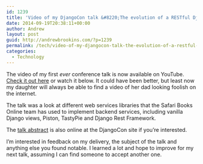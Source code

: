 ```yaml
---
id: 1239
title: 'Video of my DjangoCon talk &#8220;The evolution of a RESTful Django backend&#8221;'
date: 2014-09-19T20:38:11+00:00
author: Andrew
layout: post
guid: http://andrewbrookins.com/?p=1239
permalink: /tech/video-of-my-djangocon-talk-the-evolution-of-a-restful-django-backend-i/
categories:
  - Technology
---
```

The video of my first _ever_ conference talk is now available on YouTube. [Check it out here](https://www.youtube.com/watch?v=zlfSCdu0y6s) or watch it below. It could have been better, but least now my daughter will always be able to find a video of her dad looking foolish on the internet. 



The talk was a look at different web services libraries that the Safari Books Online team has used to implement backend services, including vanilla Django views, Piston, TastyPie and Django Rest Framework.

The [talk abstract](http://www.djangocon.us/schedule/presentation/17/) is also online at the DjangoCon site if you’re interested.

I’m interested in feedback on my delivery, the subject of the talk and anything else you found notable. I learned a lot and hope to improve for my next talk, assuming I can find someone to accept another one.